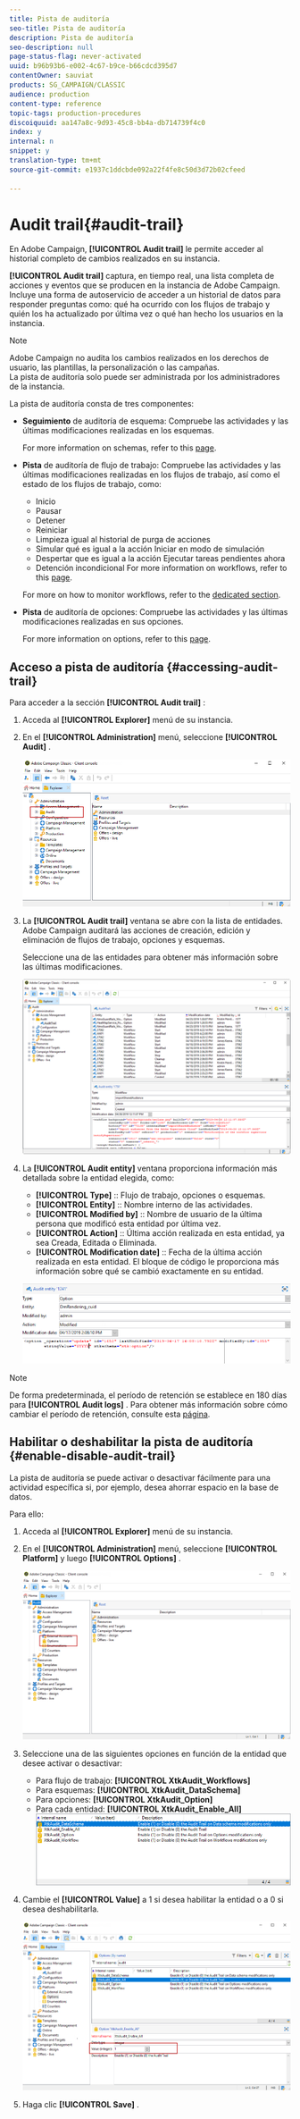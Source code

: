 ```yaml
---
title: Pista de auditoría
seo-title: Pista de auditoría
description: Pista de auditoría
seo-description: null
page-status-flag: never-activated
uuid: b96b93b6-e002-4c67-b9ce-b66cdcd395d7
contentOwner: sauviat
products: SG_CAMPAIGN/CLASSIC
audience: production
content-type: reference
topic-tags: production-procedures
discoiquuid: aa147a8c-9d93-45c8-bb4a-db714739f4c0
index: y
internal: n
snippet: y
translation-type: tm+mt
source-git-commit: e1937c1ddcbde092a22f4fe8c50d3d72b02cfeed

---
```



# Audit trail{#audit-trail}

En Adobe Campaign, **[!UICONTROL Audit trail]** le permite acceder al historial completo de cambios realizados en su instancia.

**[!UICONTROL Audit trail]** captura, en tiempo real, una lista completa de acciones y eventos que se producen en la instancia de Adobe Campaign. Incluye una forma de autoservicio de acceder a un historial de datos para responder preguntas como: qué ha ocurrido con los flujos de trabajo y quién los ha actualizado por última vez o qué han hecho los usuarios en la instancia.

>[!NOTE]
>
>Adobe Campaign no audita los cambios realizados en los derechos de usuario, las plantillas, la personalización o las campañas.\
>La pista de auditoría solo puede ser administrada por los administradores de la instancia.

La pista de auditoría consta de tres componentes:

* **Seguimiento** de auditoría de esquema: Compruebe las actividades y las últimas modificaciones realizadas en los esquemas.

   For more information on schemas, refer to this [page](../../configuration/using/data-schemas.md).

* **Pista** de auditoría de flujo de trabajo: Compruebe las actividades y las últimas modificaciones realizadas en los flujos de trabajo, así como el estado de los flujos de trabajo, como:

   * Inicio
   * Pausar
   * Detener
   * Reiniciar
   * Limpieza igual al historial de purga de acciones
   * Simular qué es igual a la acción Iniciar en modo de simulación
   * Despertar que es igual a la acción Ejecutar tareas pendientes ahora
   * Detención incondicional
   For more information on workflows, refer to this [page](../../workflow/using/about-workflows.md).

   For more on how to monitor workflows, refer to the [dedicated section](../../workflow/using/monitoring-workflow-execution.md).

* **Pista** de auditoría de opciones: Compruebe las actividades y las últimas modificaciones realizadas en sus opciones.

   For more information on options, refer to this [page](../../installation/using/configuring-campaign-options.md).

## Acceso a pista de auditoría {#accessing-audit-trail}

Para acceder a la sección **[!UICONTROL Audit trail]** :

1. Acceda al **[!UICONTROL Explorer]** menú de su instancia.
1. En el **[!UICONTROL Administration]** menú, seleccione **[!UICONTROL Audit]** .

   ![](assets/audit_trail_1.png)

1. La **[!UICONTROL Audit trail]** ventana se abre con la lista de entidades. Adobe Campaign auditará las acciones de creación, edición y eliminación de flujos de trabajo, opciones y esquemas.

   Seleccione una de las entidades para obtener más información sobre las últimas modificaciones.

   ![](assets/audit_trail_2.png)

1. La **[!UICONTROL Audit entity]** ventana proporciona información más detallada sobre la entidad elegida, como:

   * **[!UICONTROL Type]** :: Flujo de trabajo, opciones o esquemas.
   * **[!UICONTROL Entity]** :: Nombre interno de las actividades.
   * **[!UICONTROL Modified by]** :: Nombre de usuario de la última persona que modificó esta entidad por última vez.
   * **[!UICONTROL Action]** :: Última acción realizada en esta entidad, ya sea Creada, Editada o Eliminada.
   * **[!UICONTROL Modification date]** :: Fecha de la última acción realizada en esta entidad.
   El bloque de código le proporciona más información sobre qué se cambió exactamente en su entidad.

   ![](assets/audit_trail_3.png)

>[!NOTE]
>
>De forma predeterminada, el período de retención se establece en 180 días para **[!UICONTROL Audit logs]** . Para obtener más información sobre cómo cambiar el período de retención, consulte esta [página](../../production/using/database-cleanup-workflow.md#deployment-wizard).

## Habilitar o deshabilitar la pista de auditoría {#enable-disable-audit-trail}

La pista de auditoría se puede activar o desactivar fácilmente para una actividad específica si, por ejemplo, desea ahorrar espacio en la base de datos.

Para ello:

1. Acceda al **[!UICONTROL Explorer]** menú de su instancia.
1. En el **[!UICONTROL Administration]** menú, seleccione **[!UICONTROL Platform]** y luego **[!UICONTROL Options]** .

   ![](assets/audit_trail_4.png)

1. Seleccione una de las siguientes opciones en función de la entidad que desee activar o desactivar:

   * Para flujo de trabajo: **[!UICONTROL XtkAudit_Workflows]**
   * Para esquemas: **[!UICONTROL XtkAudit_DataSchema]**
   * Para opciones: **[!UICONTROL XtkAudit_Option]**
   * Para cada entidad: **[!UICONTROL XtkAudit_Enable_All]**
   ![](assets/audit_trail_5.png)

1. Cambie el **[!UICONTROL Value]** a 1 si desea habilitar la entidad o a 0 si desea deshabilitarla.

   ![](assets/audit_trail_6.png)

1. Haga clic **[!UICONTROL Save]** .

